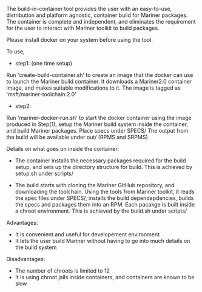 The build-in-container tool provides the user with an easy-to-use, distribution and platform agnostic, container build for Mariner packages. The container is complete and independent, and eliminates the requirement for the user to interact with Mariner toolkit to build packages.

Please install docker on your system before using the tool.

To use,
- step1: (one time setup)

Run 'create-build-container.sh' to create an image that the docker can use to launch the Mariner build container. It downloads a Mariner2.0 container image, and makes suitable modifications to it. The image is tagged as 'msft/mariner-toolchain:2.0'

- step2:

Run 'mariner-docker-run.sh' to start the docker container using the image produced in Step(1), setup the Mariner build system inside the container, and build Mariner packages.
Place specs under SPECS/
The output from the build will be available under out/ (RPMS and SRPMS)

Details on what goes on inside the container:
- The container installs the necessary packages required for the build setup, and sets up the directory structure for build. This is achieved by setup.sh under scripts/

- The build starts with cloning the Mariner GitHub repository, and downloading the toolchain. Using the tools from Mariner toolkit, it reads the spec files under SPECS/, installs the build dependepdencies, builds the specs and packages them into an RPM. Each pacakge is built inside a chroot environment. This is achieved by the build.sh under scripts/

Advantages:
- It is convenient and useful for developement environment
- It lets the user build Mariner without having to go into much details on the build system

Disadvantages:
- The number of chroots is limited to 12
- It is using chroot jails inside containers, and containers are known to be slow
